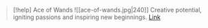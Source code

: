 > [!help]  Ace of Wands
> ![[ace-of-wands.jpg|240]]
> Creative potential, igniting passions and inspiring new beginnings.
> [Link](https://daily-tarot.squarespace.com/ace-of-wands)